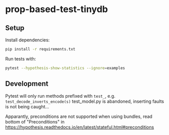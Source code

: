 # prop-based-test-tinydb
## Setup
Install dependencies:
```bash
pip install -r requirements.txt
```
Run tests with:
```bash
pytest --hypothesis-show-statistics --ignore=examples
```
## Development
Pytest will only run methods prefixed with `test_`, e.g. `test_decode_inverts_encode(s)`
test_model.py is abandoned, inserting faults is not being caught...

Apparantly, preconditions are not supported when using bundles, read bottom of "Preconditions" in https://hypothesis.readthedocs.io/en/latest/stateful.html#preconditions
